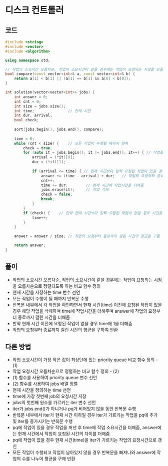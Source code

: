 # 디스크 컨트롤러

## 코드
```cpp
#include <string>
#include <vector>
#include <algorithm>

using namespace std;

// 작업의 소요시간 오름차순, 작업의 소요시간이 같을 경우에는 작업이 요청되는 시점을 오름차순으로 정렬되도록 하는 비교 함수 정의
bool compare(const vector<int>& a, const vector<int>& b) {
	return a[1] < b[1] || (a[1] == b[1] && a[0] < b[0]);
}

int solution(vector<vector<int>> jobs) {
	int answer = 0;
	int cnt = 0;
	int size = jobs.size();
    int time;               // 현재 시간
    int dur, arrival;
    bool check;
    
    sort(jobs.begin(), jobs.end(), compare);
    
    time = 0;
	while (cnt < size) {    // 모든 작업이 수행될 때까지 반복
        check = true;
        for (auto it = jobs.begin(); it != jobs.end(); it++) { // 작업들 중 현재 시간보다 일찍 요청된 작업이 있나 확인
            arrival = (*it)[0];
            dur = (*it)[1];
            
            if (arrival <= time) { // 현재 시간보다 일찍 요청된 작업이 있을 경우
                answer += (time - arrival) + dur;   // 작업의 요청부터 종료까지 걸린 시간을 answer에 더해줌
                cnt++;
                time += dur;        // 현재 시간에 작업시간을 더해줌
                jobs.erase(it);     // 작업 삭제
                check = false;
                break;
            }
        }
        if (check) {    // 만약 현재 시간보다 일찍 요청된 작업이 없을 경우 시간을 흐르게 함
            time++;
        }
    }
    
	answer = answer / size; // 작업의 요청부터 종료까지 걸린 시간의 평균을 구함

	return answer;
}
```

## 풀이
- 작업의 소요시간 오름차순, 작업의 소요시간이 같을 경우에는 작업이 요청되는 시점을 오름차순으로 정렬되도록 하는 비교 함수 정의
- 현재 시간을 저장하는 time 변수 선언
- 모든 작업이 수행이 될 때까지 반복문 수행
- 반복문 내부에서 각 작업을 확인하면서 현재 시간(time) 이전에 요청된 작업이 있을 경우 해당 작업을 삭제하며 time에 작업시간을 더해주며 answer에 작업의 요청부터 종료까지 걸린 시간을 더해줌
- 만약 현재 시간 이전에 요청된 작업이 없을 경우 time에 1을 더해줌
- 작업의 요청부터 종료까지 걸린 시간의 평균을 구하여 반환

## 다른 방법
- 작업 소요시간이 가장 작은 값이 최상단에 있는 priority queue 비교 함수 정의 - (1)
- 작업 요청시간 오름차순으로 정렬하는 비교 함수 정의 - (2)
- (1) 함수를 사용하여 priority queue 변수 선언
- (2) 함수를 사용하여 jobs 배열 정렬
- 현재 시간을 정의하는 time 선언
- time에 가장 첫번째 job의 요청시간 저장
- jobs의 첫번째 원소를 가르키는 iter 변수 선언
- iter가 jobs.end()가 아니거나 pq가 비어있지 않을 동안 반복문 수행
- 반복문 내부에서 iter가 현재 시간 이하일 경우 iter가 가르키는 작업을 pq에 추가 및 iter를 증가시키는 반복문 수행
- pq에 작업이 있을 경우 작업을 꺼낸 후 time에 작업 소요시간을 더해줌, answer에는 현재 시간에서 작업이 요청된 시간의 차이를 더해줌
- pq에 작업이 없을 경우 현재 시간(time)을 iter가 가르키는 작업의 요청시간으로 갱신
- 모든 작업이 수행되고 작업이 남아있지 않을 경우 반복문을 빠져나와 answer에 작업의 수를 나누어 평균을 구해 반환
